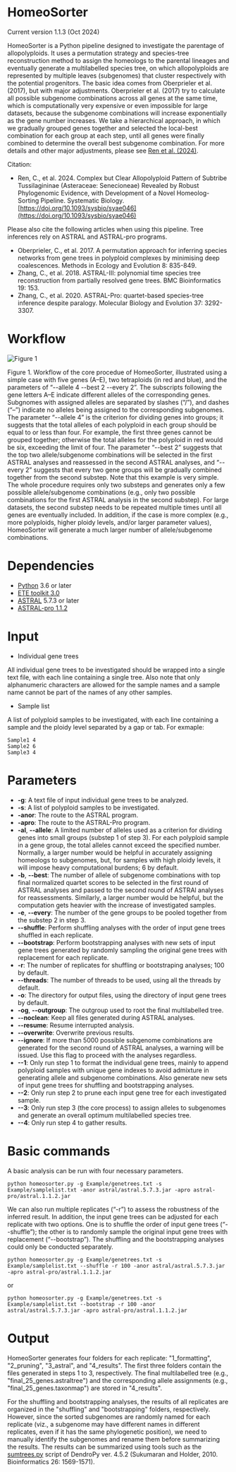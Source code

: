 # HomeoSorter

Current version 1.1.3 (Oct 2024)

HomeoSorter is a Python pipeline designed to investigate the parentage of allopolyploids. It uses a permutation strategy and species-tree reconstruction method to assign the homeologs to the parental lineages and eventually generate a multilabelled species tree, on which allopolyploids are represented by multiple leaves (subgenomes) that cluster respectively with the potential progenitors. The basic idea comes from Oberprieler et al. (2017), but with major adjustments. Oberprieler et al. (2017) try to calculate all possible subgenome combinations across all genes at the same time, which is computationally very expensive or even impossible for large datasets, because the subgenome combinations will increase exponentially as the gene number increases. We take a hierarchical approach, in which we gradually grouped genes together and selected the local-best combination for each group at each step, until all genes were finally combined to determine the overall best subgenome combination. For more details and other major adjustments, please see [Ren et al. (2024)](https://doi.org/10.1093/sysbio/syae046).

Citation:

- Ren, C., et al. 2024. Complex but Clear Allopolyploid Pattern of Subtribe Tussilagininae (Asteraceae: Senecioneae) Revealed by Robust Phylogenomic Evidence, with Development of a Novel Homeolog-Sorting Pipeline. Systematic Biology. [https://doi.org/10.1093/sysbio/syae046](https://doi.org/10.1093/sysbio/syae046)

Please also cite the following articles when using this pipeline. Tree inferences rely on ASTRAL and ASTRAL-pro programs.

- Oberprieler, C., et al. 2017. A permutation approach for inferring species networks from gene trees in polyploid complexes by minimising deep coalescences. Methods in Ecology and Evolution 8: 835-849.
- Zhang, C., et al. 2018. ASTRAL-III: polynomial time species tree reconstruction from partially resolved gene trees. BMC Bioinformatics 19: 153.
- Zhang, C., et al. 2020. ASTRAL-Pro: quartet-based species-tree inference despite paralogy. Molecular Biology and Evolution 37: 3292-3307.


# Workflow

![Figure 1](https://github.com/user-attachments/assets/b13cbb3e-69a2-491e-89fc-22a4f23d3f03)


Figure 1. Workflow of the core procedue of HomeoSorter, illustrated using a simple case with five genes (A–E), two tetraploids (in red and blue), and the parameters of “--allele 4 --best 2 --every 2”. The subscripts following the gene letters A–E indicate different alleles of the corresponding genes. Subgnomes with assigned alleles are separated by slashes (“/”), and dashes (“–”) indicate no alleles being assigned to the corresponding subgenomes. The parameter “--allele 4” is the criterion for dividing genes into groups; it suggests that the total alleles of each polyploid in each group should be equal to or less than four. For example, the first three genes cannot be grouped together; otherwise the total alleles for the polyploid in red would be six, exceeding the limit of four. The parameter “--best 2” suggests that the top two allele/subgenome combinations will be selected in the first ASTRAL analyses and reassessed in the second ASTRAL analyses, and “--every 2” suggests that every two gene groups will be gradually combined together from the second substep. Note that this example is very simple. The whole procedure requires only two substeps and generates only a few possible allele/subgenome combinations (e.g., only two possible combinations for the first ASTRAL analysis in the second substep). For large datasets, the second substep needs to be repeated multiple times until all genes are eventually included. In addition, if the case is more complex (e.g., more polyploids, higher ploidy levels, and/or larger parameter values), HomeoSorter will generate a much larger number of allele/subgenome combinations.

# Dependencies

- [Python](https://www.python.org/downloads/) 3.6 or later
- [ETE toolkit 3.0](http://etetoolkit.org/download/)
- [ASTRAL](https://github.com/smirarab/ASTRAL) 5.7.3 or later
- [ASTRAL-pro 1.1.2](https://github.com/chaoszhang/A-pro/tree/paper)

# Input

- Individual gene trees

All individual gene trees to be investigated should be wrapped into a single text file, with each line containing a single tree. Also note that only alphanumeric characters are allowed for the sample names and a sample name cannot be part of the names of any other samples.

- Sample list

A list of polyploid samples to be investigated, with each line containing a sample and the ploidy level separated by a gap or tab. For exmaple:
```
Sample1 4
Sample2 6
Sample3 4
```

# Parameters

- **-g**:                           A text file of input individual gene trees to be analyzed.
- **-s**:                           A list of polyploid samples to be investigated.
- **-anor**:                        The route to the ASTRAL program.
- **-apro**:                        The route to the ASTRAL-Pro program.
- **-al**, **--allele**:            A limited number of alleles used as a criterion for dividing genes into small groups (substep 1 of step 3). For each polyploid sample in a gene group, the total alleles cannot exceed the specified number. Normally, a larger number would be helpful in accurately assigning homeologs to subgenomes, but, for samples with high ploidy levels, it will impose heavy computational burdens; 6 by default.
- **-b**, **--best**:               The number of allele of subgenome combinations with top final normalized quartet scores to be selected in the first round of ASTRAL analyses and passed to the second round of ASTRAl analyses for reassessments. Similarly, a larger number would be helpful, but the computation gets heavier with the increase of investigated samples.
- **-e**, **--every**:              The number of the gene groups to be pooled together from the substep 2 in step 3.
- **--shuffle**:                    Perform shuffling analyses with the order of input gene trees shuffled in each replicate.
- **--bootstrap**:                  Perform bootstrapping analyses with new sets of input gene trees generated by randomly sampling the original gene trees with replacement for each replicate.
- **-r**:                           The number of replicates for shuffling or bootstraping analyses; 100 by default.
- **--threads**:                    The number of threads to be used, using all the threads by default.
- **-o**:                           The directory for output files, using the directory of input gene trees by default.
- **-og**, **--outgroup**:          The outgroup used to root the final multilabelled tree.
- **--noclean**:                    Keep all files generated during ASTRAL analyses.
- **--resume**:                     Resume interrupted analysis.
- **--overwrite**:                  Overwrite previous results.
- **--ignore**:                     If more than 5000 possible subgenome combinations are generated for the second round of ASTRAL analyses, a warning will be issued. Use this flag to proceed with the analyses regardless.
- **--1**:                          Only run step 1 to format the individual gene trees, mainly to append polyploid samples with unique gene indexes to avoid admixture in generating allele and subgenome combinations. Also generate new sets of input gene trees for shuffling and bootstrapping analyses.
- **--2**:                          Only run step 2 to prune each input gene tree for each investigated sample.
- **--3**:                          Only run step 3 (the core process) to assign alleles to subgenomes and generate an overall optimum multilabelled species tree.
- **--4**:                          Only run step 4 to gather results.


# Basic commands

A basic analysis can be run with four necessary parameters.
```
python homeosorter.py -g Example/genetrees.txt -s Example/samplelist.txt -anor astral/astral.5.7.3.jar -apro astral-pro/astral.1.1.2.jar
```

We can also run multiple replicates (“-r”) to assess the robustness of the inferred result. In addition, the input gene trees can be adjusted for each replicate with two options. One is to shuffle the order of input gene trees (“--shuffle”); the other is to randomly sample the original input gene trees with replacement (“--bootstrap”). The shuffling and the bootstrapping analyses could only be conducted separately. 
```
python homeosorter.py -g Example/genetrees.txt -s Example/samplelist.txt --shuffle -r 100 -anor astral/astral.5.7.3.jar -apro astral-pro/astral.1.1.2.jar
```
or
```
python homeosorter.py -g Example/genetrees.txt -s Example/samplelist.txt --bootstrap -r 100 -anor astral/astral.5.7.3.jar -apro astral-pro/astral.1.1.2.jar
```

# Output

HomeoSorter generates four folders for each replicate: "1_formatting", "2_pruning", "3_astral", and "4_results". The first three folders contain the files generated in steps 1 to 3, respectively. The final multilabelled tree (e.g., "final_25_genes.astraltree") and the corresponding allele assignments (e.g., "final_25_genes.taxonmap") are stored in "4_results". 

For the shuffling and bootstrapping analyses, the results of all replicates are organized in the "shuffling" and "bootstrapping" folders, respectively. However, since the sorted subgenomes are randomly named for each replicate (viz., a subgenome may have different names in different replicates, even if it has the same phylogenetic position), we need to manually identify the subgenomes and rename them before summarizing the results. The results can be summarized using tools such as the [sumtrees.py](https://jeetsukumaran.github.io/DendroPy/programs/sumtrees.html) script of DendroPy ver. 4.5.2 (Sukumaran and Holder, 2010. Bioinformatics 26: 1569-1571).
